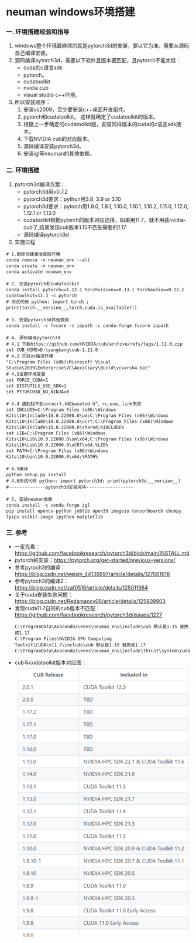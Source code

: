 # neuman windows环境搭建

### 一. 环境搭建经验和指导
1. windows整个环境最麻烦的就是pytorch3d的安装，要以它为准。需要从源码自己编译安装。
2. 源码编译pytorch3d，需要以下软件且版本要匹配，且pytorch不能太低：
    - cuda的c语言sdk
    - pytorch。
    - cudatoolkit
    - nvidia cub
    - visual studio c++环境。
3. 所以安装顺序：
    1. 安装vs2009，至少要安装c++桌面开发组件。
    2. pytorch和cudatoolkit。 这样就确定了cudatoolkit的版本。
    3. 根据上一步确定的cudatoolkit版，安装同样版本的cuda的c语言sdk版本。
    4. 下载NVIDIA cub的对应版本。
    4. 源码编译安装pytorch3d。
    5. 安装igl等neuman的其他依赖。
### 二. 环境搭建    
1. pytorch3d编译方案：
    - pytorch3d用v0.7.2
    - pytorch3d要求：python用3.8, 3.9 or 3.10
    - pytorch3d要求：pytorch用1.9.0, 1.9.1, 1.10.0, 1.10.1, 1.10.2, 1.11.0, 1.12.0, 1.12.1 or 1.13.0
    - cudatoolkit根据pytorch的版本对应选择，如果用11.7，就不用装nvidia-cub了,结果发现cub版本1.15不匹配需要的1.17.
    - 源码编译pytorch3d
2. 实施过程
```
# 1.删除创建激活虚拟环境
conda remove -n neuman_env --all
conda create -n neuman_env
conda activate neuman_env

# 2. 安装pytorch和cudatoolkit
conda install pytorch==1.12.1 torchvision==0.13.1 torchaudio==0.12.1 cudatoolkit=11.3 -c pytorch
# 测试代码 python: import torch ; print(torch.__version__,torch.cuda.is_available())

# 3. 安装pytorch3d其他依赖
conda install -c fvcore -c iopath -c conda-forge fvcore iopath

# 4. 源码编译pytorch3d
# 4.1 下载https://github.com/NVIDIA/cub/archive/refs/tags/1.11.0.zip
set CUB_HOME=D:\yangkang\cub-1.11.0
# 4.2 开启vc编译环境
"C:\Program Files (x86)\Microsoft Visual Studio\2019\Enterprise\VC\Auxiliary\Build\vcvars64.bat"
# 4.3设置环境变量
set FORCE_CUDA=1
set DISTUTILS_USE_SDK=1
set PYTORCH3D_NO_NINJA=0

# 4.4 遇到找不到corecrt.h和basetsd.h”、rc.exe、link失败
set INCLUDE=C:\Program Files (x86)\Windows Kits\10\Include\10.0.22000.0\um;C:\Program Files (x86)\Windows Kits\10\Include\10.0.22000.0\ucrt;C:\Program Files (x86)\Windows Kits\10\Include\10.0.22000.0\shared;%INCLUDE%
set LIB=C:\Program Files (x86)\Windows Kits\10\Lib\10.0.22000.0\um\x64;C:\Program Files (x86)\Windows Kits\10\Lib\10.0.22000.0\uCRT\x64;%LIB%
set PATH=C:\Program Files (x86)\Windows Kits\10\bin\10.0.22000.0\x64;%PATH%

# 4.5编译
python setup.py install
# 4.6测试代码 python: import pytorch3d; print(pytorch3d.__version__)
#--------------pytorch3d安装完毕------------------

# 5. 安装neuman依赖
conda install -c conda-forge igl
pip install opencv-python joblib open3d imageio tensorboardX chumpy lpips scikit-image ipython matplotlib
```

### 三. 参考
- 一定先看：https://github.com/facebookresearch/pytorch3d/blob/main/INSTALL.md
- pytorch的安装：https://pytorch.org/get-started/previous-versions/
- 参考pytoch3的编译：https://blog.csdn.net/weixin_44136697/article/details/127061618
- 参考pytoch3的编译2：https://blog.csdn.net/zaf0516/article/details/125011964
- 关于cuda安装失败问题：https://blog.csdn.net/Redamancy06/article/details/125809903
- 发现cuda11.7自带的cub版本不匹配：https://github.com/facebookresearch/pytorch3d/issues/1227
    ```
    C:\ProgramData\Anaconda3\envs\neuman_env\include\cub 默认是1.15 替换成1.17
    C:\Program Files\NVIDIA GPU Computing Toolkit\CUDA\v11.7\include\cub 默认是1.15 替换成1.17
    C:\ProgramData\Anaconda3\envs\neuman_env\include\thrust\system\cuda\config.h
    ```
- cub与cudatoolkit版本对应图： ![](.images/b5ef1178.png)